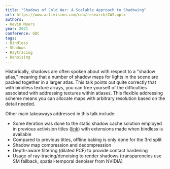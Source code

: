 ```yaml
---
title: "Shadows of Cold War: A Scalable Approach to Shadowing"
url: https://www.activision.com/cdn/research/CWS.pptx
authors:
- Kevin Myers
year: 2021
conference: GDC
tags:
- Bindless
- Shadows
- Raytracing
- Denoising
---
```


Historically, shadows are often spoken about with respect to a "shadow atlas," meaning that a number of shadow maps for lights in the scene are packed together in a larger atlas. This talk points out quite correctly that with bindless texture arrays, you can free yourself of the difficulties associated with addressing textures within atlases. This flexible addressing scheme means you can allocate maps with arbitrary resolution based on the detail needed.

Other main takeaways addressed in this talk include:

- Some iteration was done to the static shadow cache solution employed in previous activision titles ([link](https://www.activision.com/cdn/research/2017_DD_Rendering_of_COD_IW.pdf)) with extensions made when bindless is available
- Compared to previous titles, offline baking is only done for the 3rd split
- Shadow map compression and decompression
- Depth-aware filtering (dilated PCF) to provide contact hardening
- Usage of ray-tracing/denoising to render shadows (transparencies use SM fallback, spatial-temporal denoiser from NVIDIA)
